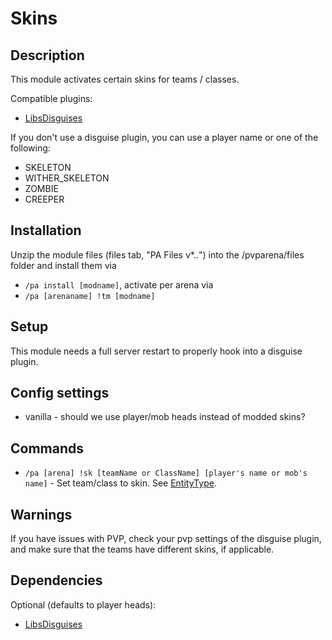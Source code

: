 # Skins

## Description

This module activates certain skins for teams / classes. 

Compatible plugins:
- [LibsDisguises](https://www.spigotmc.org/resources/libs-disguises-free.81/)

If you don't use a disguise plugin, 
you can use a player name or one of the following:

- SKELETON
- WITHER_SKELETON
- ZOMBIE
- CREEPER 


## Installation

Unzip the module files (files tab, "PA Files v*.*.*") into the /pvparena/files folder and install them via

- `/pa install [modname]`, activate per arena via
- `/pa [arenaname] !tm [modname]`

## Setup

This module needs a full server restart to properly hook into a disguise plugin.

## Config settings

- vanilla \- should we use player/mob heads instead of modded skins? 

## Commands

- `/pa [arena] !sk [teamName or ClassName] [player's name or mob's name]` \- Set team/class to skin. See [EntityType](https://hub.spigotmc.org/javadocs/spigot/org/bukkit/entity/EntityType.html).

## Warnings

If you have issues with PVP, check your pvp settings of the disguise plugin, and make sure that the teams have different skins, if applicable.

## Dependencies

Optional (defaults to player heads): 
- [LibsDisguises](https://www.spigotmc.org/resources/libs-disguises-free.81/)


